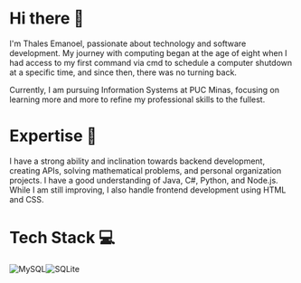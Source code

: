 # Hi there 👋

I'm Thales Emanoel, passionate about technology and software development. My journey with computing began at the age of eight when I had access to my first command via cmd to schedule a computer shutdown at a specific time, and since then, there was no turning back. </br>

Currently, I am pursuing Information Systems at PUC Minas, focusing on learning more and more to refine my professional skills to the fullest.

# Expertise 🚀

I have a strong ability and inclination towards backend development, creating APIs, solving mathematical problems, and personal organization projects. I have a good understanding of Java, C#, Python, and Node.js. While I am still improving, I also handle frontend development using HTML and CSS.

# Tech Stack 💻

![MySQL](https://img.shields.io/badge/mysql-%2300f.svg?style=for-the-badge&logo=mysql&logoColor=white)![SQLite](https://img.shields.io/badge/sqlite-%2307405e.svg?style=for-the-badge&logo=sqlite&logoColor=white)
